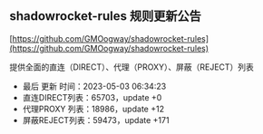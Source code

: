 ## shadowrocket-rules 规则更新公告

[https://github.com/GMOogway/shadowrocket-rules](https://github.com/GMOogway/shadowrocket-rules)

提供全面的直连（DIRECT）、代理（PROXY）、屏蔽（REJECT）列表
- 最后 更新 时间：2023-05-03 06:34:23
- 直连DIRECT列表：65703，update +0
- 代理PROXY 列表：18986，update +12
- 屏蔽REJECT列表：59473，update +171